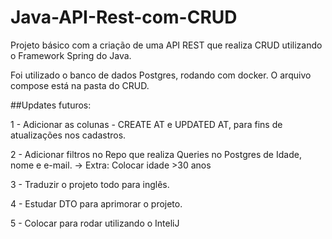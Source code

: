 # Java-API-Rest-com-CRUD

Projeto básico com a criação de uma API REST que realiza CRUD utilizando o Framework Spring do Java.

Foi utilizado o banco de dados Postgres, rodando com docker. O arquivo compose está na pasta do CRUD.

##Updates futuros:

1 - Adicionar as colunas - CREATE AT e UPDATED AT, para fins de atualizações nos cadastros.

2 - Adicionar filtros no Repo que realiza Queries no Postgres de Idade, nome e e-mail. 
  -> Extra: Colocar idade >30 anos
  
3 - Traduzir o projeto todo para inglês.

4 - Estudar DTO para aprimorar o projeto.

5 - Colocar para rodar utilizando o InteliJ
